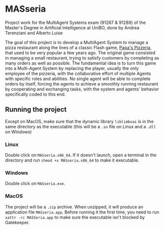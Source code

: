# MASseria

Project work for the MultiAgent Systems exam (91267 & 91289) of the Master's Degree in Artificial Intelligence at UniBO, done by Andrea Terenziani and Alberto Luise

The goal of this project is to develop a MultiAgent System to manage a pizza restaurant along the lines of a classic Flash game, [Papa's Pizzeria](https://papaspizzeria.io), that used to be very popular a few years ago. The original game consisted in managing a small restaurant, trying to satisfy customers by completing as many orders as well as possible. The fundamental idea is to turn this game into a Multi-Agent System by replacing the player, usually the only employee of the pizzeria, with the collaborative effort of multiple Agents with specific roles and abilities. No single agent will be able to complete orders by itself, forcing the agents to achieve a smoothly running restaurant by cooperating and exchanging tasks, with the system and agents' behavior specifically coded to this end. 

## Running the project

Except on MacOS, make sure that the dynamic library `liblimboai` is in the same directory as the executable (this will be a `.so` file on Linux and a `.dll` on Windows)

### Linux

Double click on `MASseria.x86_64`. If it doesn't launch, open a terminal in the directory and run `chmod +x MASseria.x86_64` to make it executable.

### Windows

Double click on `MASseria.exe`.

### MacOS

The project will be a `.zip` archive. When unzipped, it will produce an application file `MASseria.app`. Before running it the first time, you need to run `xattr -rc MASSeria.app` to make sure the executable isn't blocked by Gatekeeper.
